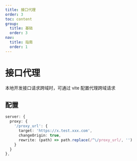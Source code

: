 ```yaml
---
title: 接口代理
order: 3
toc: content
group:
  title: 基础
  order: 3
nav:
  title: 指南
  order: 1
---
```


# 接口代理

本地开发接口请求跨域时，可通过 vite 配置代理跨域请求

## 配置

```ts | pure
server: {
  proxy: {
    '/proxy_url': {
      target: 'https://x.test.xxx.com',
      changeOrigin: true,
      rewrite: (path) => path.replace(/^\/proxy_url/, '')
    }
  }
},
```
